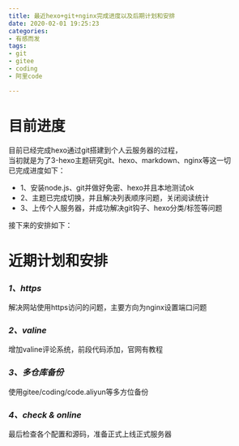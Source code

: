 ```yaml
---
title: 最近hexo+git+nginx完成进度以及后期计划和安排
date: 2020-02-01 19:25:23
categories: 
- 有感而发
tags: 
- git
- gitee
- coding
- 阿里code  

---
```

# 目前进度
目前已经完成hexo通过git搭建到个人云服务器的过程，  
当初就是为了3-hexo主题研究git、hexo、markdown、nginx等这一切  
已完成进度如下：  

- 1、安装node.js、git并做好免密、hexo并且本地测试ok  
- 2、主题已完成切换，并且解决列表顺序问题，关闭阅读统计  
- 3、上传个人服务器，并成功解决git钩子、hexo分类/标签等问题  

接下来的安排如下：

# 近期计划和安排
### *1、https*
解决网站使用https访问的问题，主要方向为nginx设置端口问题
### *2、valine*
增加valine评论系统，前段代码添加，官网有教程
### *3、多仓库备份*
使用gitee/coding/code.aliyun等多方位备份
### *4、check & online*
最后检查各个配置和源码，准备正式上线正式服务器